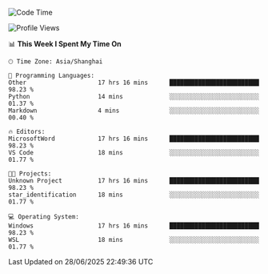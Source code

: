<!--START_SECTION:waka-->
![Code Time](http://img.shields.io/badge/Code%20Time-3%2C022%20hrs%202%20mins-blue)

![Profile Views](http://img.shields.io/badge/Profile%20Views-0-blue)

📊 **This Week I Spent My Time On** 

```text
🕑︎ Time Zone: Asia/Shanghai

💬 Programming Languages: 
Other                    17 hrs 16 mins      █████████████████████████   98.23 % 
Python                   14 mins             ░░░░░░░░░░░░░░░░░░░░░░░░░   01.37 % 
Markdown                 4 mins              ░░░░░░░░░░░░░░░░░░░░░░░░░   00.40 % 

🔥 Editors: 
MicrosoftWord            17 hrs 16 mins      █████████████████████████   98.23 % 
VS Code                  18 mins             ░░░░░░░░░░░░░░░░░░░░░░░░░   01.77 % 

🐱‍💻 Projects: 
Unknown Project          17 hrs 16 mins      █████████████████████████   98.23 % 
star_identification      18 mins             ░░░░░░░░░░░░░░░░░░░░░░░░░   01.77 % 

💻 Operating System: 
Windows                  17 hrs 16 mins      █████████████████████████   98.23 % 
WSL                      18 mins             ░░░░░░░░░░░░░░░░░░░░░░░░░   01.77 % 
```


 Last Updated on 28/06/2025 22:49:36 UTC
<!--END_SECTION:waka-->